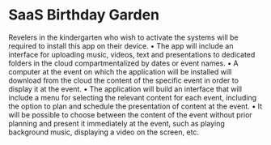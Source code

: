 # SaaS Birthday Garden #

Revelers in the kindergarten who wish to activate the systems will be required to install this app on their device. 
•	The app will include an interface for uploading music, videos, text and presentations to dedicated folders in the cloud compartmentalized by dates or event names.
•	A computer at the event on which the application will be installed will download from the cloud the content of the specific event in order to display it at the event.
•	The application will build an interface that will include a menu for selecting the relevant content for each event, including the option to plan and schedule the presentation of content at the event.
•	It will be possible to choose between the content of the event without prior planning and present it immediately at the event, such as playing background music, displaying a video on the screen, etc.


[jedfoster]: http://jedfoster.com
[meetup]: http://www.meetup.com/SASSlang/
[peepcode]: [https://peepcode.com]


